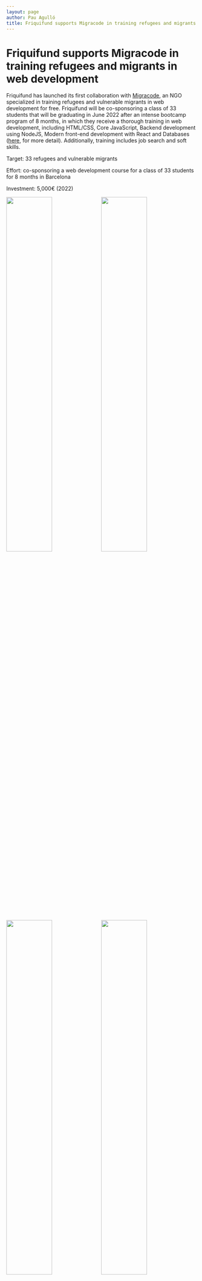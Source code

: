 ```yaml
---
layout: page
author: Pau Agulló
title: Friquifund supports Migracode in training refugees and migrants in web development
---
```


# Friquifund supports Migracode in training refugees and migrants in web development

Friquifund has launched its first collaboration with <a href="https://migracode.openculturalcenter.org" target="_blank">Migracode</a>, an NGO specialized in training refugees
and vulnerable migrants in web development for free. Friquifund will be co-sponsoring a class of 33
students that will be graduating in June 2022 after an intense bootcamp program of 8 months, in which
they receive a thorough training in web development, including HTML/CSS, Core JavaScript, Backend
development using NodeJS, Modern front-end development with React and Databases (<a href="https://syllabus.migracode.org/courses/introduction-3" target="_blank">here</a>, for more
detail). Additionally, training includes job search and soft skills.

Target: 33 refugees and vulnerable migrants

Effort: co-sponsoring a web development course for a class of 33 students for 8 months in Barcelona

Investment: 5,000€ (2022)

<img src="/assets/migracode2022_1.JPG" width="49%"/>
<img src="/assets/migracode2022_2.JPG" width="49%"/>
<img src="/assets/migracode2022_3.JPG" width="49%"/>
<img src="/assets/migracode2022_4.JPG" width="49%"/>

